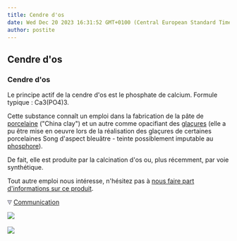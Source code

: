 ```yaml
---
title: Cendre d'os
date: Wed Dec 20 2023 16:31:52 GMT+0100 (Central European Standard Time)
author: postite
---
```


## Cendre d'os
### Cendre d'os
 Le principe actif de la cendre d'os est le phosphate de calcium. Formule typique : Ca3(PO4)3.

Cette substance connaît un emploi dans la fabrication de la pâte de [porcelaine](porcelaine.html) ("China clay") et un autre comme opacifiant des [glaçures](glacure.html) (elle a pu être mise en oeuvre lors de la réalisation des glaçures de certaines porcelaines Song d'aspect bleuâtre - teinte possiblement imputable au [phosphore](phosphore.html)).

De fait, elle est produite par la calcination d'os ou, plus récemment, par voie synthétique.

Tout autre emploi nous intéresse, n'hésitez pas à [nous faire part d'informations sur ce produit](ecrire.html).



![](images/flechebas.gif) [Communication](http://www.artrealite.com/annonceurs.htm) 

[![](https://cbonvin.fr/sites/regie.artrealite.com/visuels/campagne1.png)](index-2.html#20131014)

![](https://cbonvin.fr/sites/regie.artrealite.com/visuels/campagne2.png)